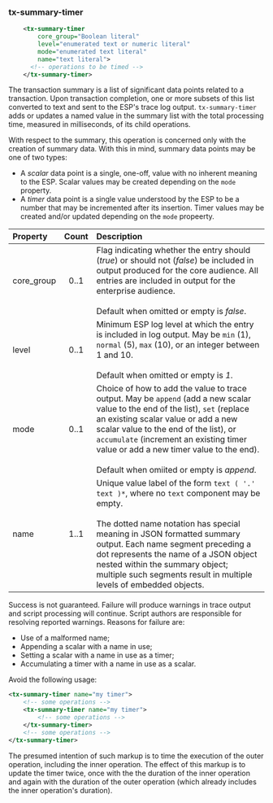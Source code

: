 
### tx-summary-timer
```xml
    <tx-summary-timer
        core_group="Boolean literal"
        level="enumerated text or numeric literal"
        mode="enumerated text literal"
        name="text literal">
      <!-- operations to be timed -->
    </tx-summary-timer>
```

The transaction summary is a list of significant data points related to a transaction. Upon transaction completion, one or more subsets of this list converted to text and sent to the ESP's trace log output. `tx-summary-timer` adds or updates a named value in the summary list with the total processing time, measured in milliseconds, of its child operations.

With respect to the summary, this operation is concerned only with the creation of summary data. With this in mind, summary data points may be one of two types:

- A *scalar* data point is a single, one-off, value with no inherent meaning to the ESP. Scalar values may be created depending on the `mode` property.
- A *timer* data point is a single value understood by the ESP to be a number that may be incremented after its insertion. Timer values may be created and/or updated depending on the `mode` propeerty.

| Property | Count | Description |
| :- | :-: | :- |
| core_group | 0..1 | Flag indicating whether the entry should (*true*) or should not (*false*) be included in output produced for the core audience. All entries are included in output for the enterprise audience.<br/><br/>Default when omitted or empty is *false*. |
| level | 0..1 | Minimum ESP log level at which the entry is included in log output. May be `min` (1), `normal` (5), `max` (10), or an integer between 1 and 10.<br/><br/>Default when omitted or empty is *1*. |
| mode | 0..1 | Choice of how to add the value to trace output. May be `append` (add a new scalar value to the end of the list), `set` (replace an existing scalar value or add a new scalar value to the end of the list), or `accumulate` (increment an existing timer value or add a new timer value to the end).<br/><br/>Default when omiited or empty is *append*. |
| name | 1..1 | Unique value label of the form `text ( '.' text )*`, where no `text` component may be empty.<br/><br/>The dotted name notation has special meaning in JSON formatted summary output. Each name segment preceding a dot represents the name of a JSON object nested within the summary object; multiple such segments result in multiple levels of embedded objects. |

Success is not guaranteed. Failure will produce warnings in trace output and script processing will continue. Script authors are responsible for resolving reported warnings. Reasons for failure are:

- Use of a malformed name;
- Appending a scalar with a name in use;
- Setting a scalar with a name in use as a timer;
- Accumulating a timer with a name in use as a scalar.

Avoid the following usage:
```xml
<tx-summary-timer name="my timer">
    <!-- some operations -->
    <tx-summary-timer name="my timer">
        <!-- some operations -->
    </tx-summary-timer>
    <!-- some operations -->
</tx-summary-timer>
```
The presumed intention of such markup is to time the execution of the outer operation, including the inner operation. The effect of this markup is to update the timer twice, once with the the duration of the inner operation and again with the duration of the outer operation (which already includes the inner operation's duration).
